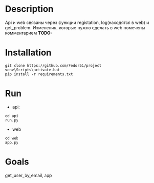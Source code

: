# Description
Api и web связаны через функции registation, log(находятся в web) и get_problem. Изменения, которые нужно сделать в web помечены комментарием **TODO:** 
# Installation
```
git clone https://github.com/Fedor51/project
venv\Scripts\activate.bat
pip install -r requirements.txt 
```
# Run
* api:
```
cd api
run.py
```
* web
```
cd web
app.py
```
# Goals 
get_user_by_email, app